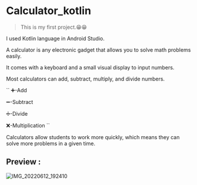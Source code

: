# Calculator_kotlin

> This is my first project.😁😁

I used Kotlin language in Android Studio. 

A calculator is any electronic gadget that allows you to solve math problems easily. 

It comes with a keyboard and a small visual display to input numbers.

Most calculators can add, subtract, multiply, and divide numbers.

``
➕-Add

➖-Subtract

➗-Divide

❌-Multiplication
``

Calculators allow students to work more quickly, which means they can solve more problems in a given time.

## Preview :


![IMG_20220612_192410](https://user-images.githubusercontent.com/89247662/173236856-4a264d05-ef68-41c5-925e-8375b0b135fd.jpg)
